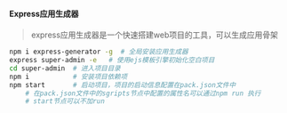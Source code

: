 #### Express应用生成器
> express应用生成器是一个快速搭建web项目的工具，可以生成应用骨架

```bash
npm i express-generator -g  # 全局安装应用生成器
express super-admin -e   # 使用ejs模板引擎初始化空白项目
cd super-admin  # 进入项目目录
npm i           # 安装项目依赖项
npm start       # 启动项目，项目的启动信息配置在pack.json文件中
    # 在pack.json文件中的sgripts节点中配置的属性名可以通过npm run 执行
    # start节点可以不加run
```